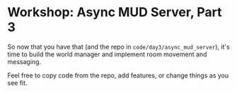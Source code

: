 # Workshop: Async MUD Server, Part 3

So now that you have that (and the repo in `code/day3/async_mud_server`), it's time to build the world manager and implement room movement and messaging.

Feel free to copy code from the repo, add features, or change things as you see fit.